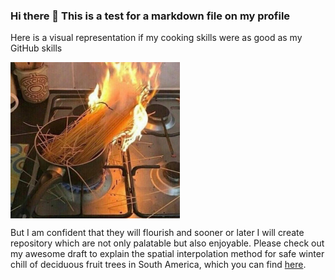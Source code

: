 ### Hi there 👋 This is a test for a markdown file on my profile

Here is a visual representation if my cooking skills were as good as my GitHub skills 

<a><img src='pictures/burning_pasta.jpg' align="center" height="250" /></a>

But I am confident that they will flourish and sooner or later I will create repository which are not only palatable but also enjoyable. Please check out my awesome draft to explain the spatial interpolation method for safe winter chill of deciduous fruit trees in South America, which you can find [here](http://htmlpreview.github.io/https://raw.githubusercontent.com/EduardoFernandezC/chill_south_america/lars_may_07/explain-interpolation-concept.html).
<!--
**larscaspersen/larscaspersen** is a ✨ _special_ ✨ repository because its `README.md` (this file) appears on your GitHub profile.

Here are some ideas to get you started:

- 🔭 I’m currently working on ...
- 🌱 I’m currently learning ...
- 👯 I’m looking to collaborate on ...
- 🤔 I’m looking for help with ...
- 💬 Ask me about ...
- 📫 How to reach me: ...
- 😄 Pronouns: ...
- ⚡ Fun fact: ...
-->
